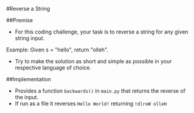 #Reverse a String

##Premise

-	For this coding challenge, your task is to reverse a string for any given string input.

Example: Given s = "hello", return "olleh".

-	Try to make the solution as short and simple as possible in your respective language of choice.

##Implementation

- Provides a function `backwards()` in `main.py` that returns the reverse of the input.
- If run as a file it reverses `Hello World!` returning `!dlroW olleH`
